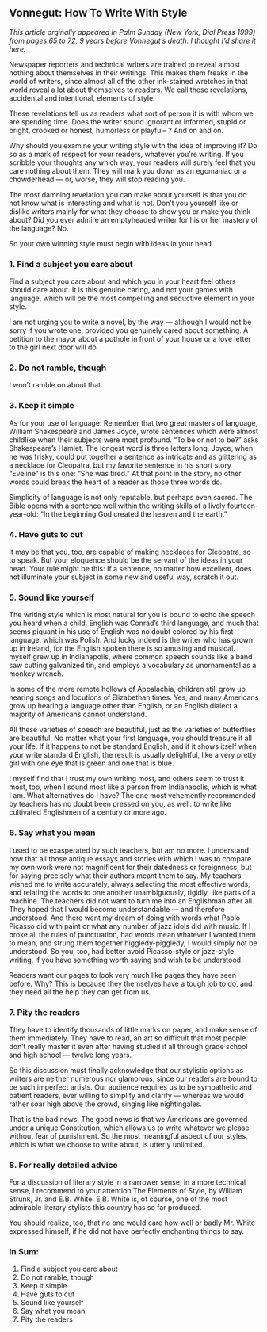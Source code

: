 ## Vonnegut: How To Write With Style

_This article orginally appeared in Palm Sunday (New York, Dial Press 1999) from pages 65 to 72, 9 years before Vonnegut’s death. I thought I’d share it here._

Newspaper reporters and technical writers are trained to reveal almost nothing about themselves in their writings. This makes them freaks in the world of writers, since almost all of the other ink-stained wretches in that world reveal a lot about themselves to readers. We call these revelations, accidental and intentional, elements of style.

These revelations tell us as readers what sort of person it is with whom we are spending time. Does the writer sound ignorant or informed, stupid or bright, crooked or honest, humorless or playful– ? And on and on.

Why should you examine your writing style with the idea of improving it? Do so as a mark of respect for your readers, whatever you’re writing. If you scribble your thoughts any which way, your readers will surely feel that you care nothing about them. They will mark you down as an egomaniac or a chowderhead — or, worse, they will stop reading you.

The most damning revelation you can make about yourself is that you do not know what is interesting and what is not. Don’t you yourself like or dislike writers mainly for what they choose to show you or make you think about? Did you ever admire an emptyheaded writer for his or her mastery of the language? No.

So your own winning style must begin with ideas in your head.

### 1\. Find a subject you care about

Find a subject you care about and which you in your heart feel others should care about. It is this genuine caring, and not your games with language, which will be the most compelling and seductive element in your style.

I am not urging you to write a novel, by the way — although I would not be sorry if you wrote one, provided you genuinely cared about something. A petition to the mayor about a pothole in front of your house or a love letter to the girl next door will do.

### 2\. Do not ramble, though

I won’t ramble on about that.

### 3\. Keep it simple

As for your use of language: Remember that two great masters of language, William Shakespeare and James Joyce, wrote sentences which were almost childlike when their subjects were most profound. “To be or not to be?” asks Shakespeare’s Hamlet. The longest word is three letters long. Joyce, when he was frisky, could put together a sentence as intricate and as glittering as a necklace for Cleopatra, but my favorite sentence in his short story “Eveline” is this one: “She was tired.” At that point in the story, no other words could break the heart of a reader as those three words do.

Simplicity of language is not only reputable, but perhaps even sacred. The Bible opens with a sentence well within the writing skills of a lively fourteen-year-old: “In the beginning God created the heaven and the earth.”

### 4\. Have guts to cut

It may be that you, too, are capable of making necklaces for Cleopatra, so to speak. But your eloquence should be the servant of the ideas in your head. Your rule might be this: If a sentence, no matter how excellent, does not illuminate your subject in some new and useful way, scratch it out.

### 5\. Sound like yourself

The writing style which is most natural for you is bound to echo the speech you heard when a child. English was Conrad’s third language, and much that seems piquant in his use of English was no doubt colored by his first language, which was Polish. And lucky indeed is the writer who has grown up in Ireland, for the English spoken there is so amusing and musical. I myself grew up in Indianapolis, where common speech sounds like a band saw cutting galvanized tin, and employs a vocabulary as unornamental as a monkey wrench.

In some of the more remote hollows of Appalachia, children still grow up hearing songs and locutions of Elizabethan times. Yes, and many Americans grow up hearing a language other than English, or an English dialect a majority of Americans cannot understand.

All these varieties of speech are beautiful, just as the varieties of butterflies are beautiful. No matter what your first language, you should treasure it all your life. If it happens to not be standard English, and if it shows itself when your write standard English, the result is usually delightful, like a very pretty girl with one eye that is green and one that is blue.

I myself find that I trust my own writing most, and others seem to trust it most, too, when I sound most like a person from Indianapolis, which is what I am. What alternatives do I have? The one most vehemently recommended by teachers has no doubt been pressed on you, as well: to write like cultivated Englishmen of a century or more ago.

### 6\. Say what you mean

I used to be exasperated by such teachers, but am no more. I understand now that all those antique essays and stories with which I was to compare my own work were not magnificent for their datedness or foreignness, but for saying precisely what their authors meant them to say. My teachers wished me to write accurately, always selecting the most effective words, and relating the words to one another unambiguously, rigidly, like parts of a machine. The teachers did not want to turn me into an Englishman after all. They hoped that I would become understandable — and therefore understood. And there went my dream of doing with words what Pablo Picasso did with paint or what any number of jazz idols did with music. If I broke all the rules of punctuation, had words mean whatever I wanted them to mean, and strung them together higgledy-piggledy, I would simply not be understood. So you, too, had better avoid Picasso-style or jazz-style writing, if you have something worth saying and wish to be understood.

Readers want our pages to look very much like pages they have seen before. Why? This is because they themselves have a tough job to do, and they need all the help they can get from us.

### 7\. Pity the readers

They have to identify thousands of little marks on paper, and make sense of them immediately. They have to read, an art so difficult that most people don’t really master it even after having studied it all through grade school and high school — twelve long years.

So this discussion must finally acknowledge that our stylistic options as writers are neither numerous nor glamorous, since our readers are bound to be such imperfect artists. Our audience requires us to be sympathetic and patient readers, ever willing to simplify and clarify — whereas we would rather soar high above the crowd, singing like nightingales.

That is the bad news. The good news is that we Americans are governed under a unique Constitution, which allows us to write whatever we please without fear of punishment. So the most meaningful aspect of our styles, which is what we choose to write about, is utterly unlimited.

### 8\. For really detailed advice

For a discussion of literary style in a narrower sense, in a more technical sense, I recommend to your attention The Elements of Style, by William Strunk, Jr. and E.B. White. E.B. White is, of course, one of the most admirable literary stylists this country has so far produced.

You should realize, too, that no one would care how well or badly Mr. White expressed himself, if he did not have perfectly enchanting things to say.

### In Sum:

1.  Find a subject you care about
2.  Do not ramble, though
3.  Keep it simple
4.  Have guts to cut
5.  Sound like yourself
6.  Say what you mean
7.  Pity the readers
